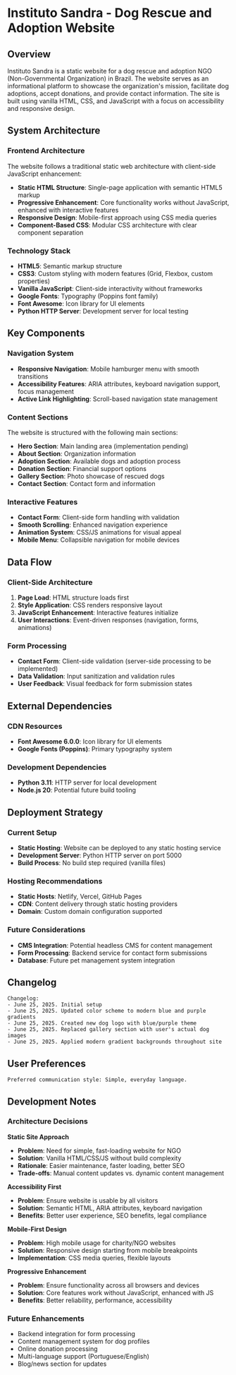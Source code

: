 # Instituto Sandra - Dog Rescue and Adoption Website

## Overview

Instituto Sandra is a static website for a dog rescue and adoption NGO (Non-Governmental Organization) in Brazil. The website serves as an informational platform to showcase the organization's mission, facilitate dog adoptions, accept donations, and provide contact information. The site is built using vanilla HTML, CSS, and JavaScript with a focus on accessibility and responsive design.

## System Architecture

### Frontend Architecture
The website follows a traditional static web architecture with client-side JavaScript enhancement:

- **Static HTML Structure**: Single-page application with semantic HTML5 markup
- **Progressive Enhancement**: Core functionality works without JavaScript, enhanced with interactive features
- **Responsive Design**: Mobile-first approach using CSS media queries
- **Component-Based CSS**: Modular CSS architecture with clear component separation

### Technology Stack
- **HTML5**: Semantic markup structure
- **CSS3**: Custom styling with modern features (Grid, Flexbox, custom properties)
- **Vanilla JavaScript**: Client-side interactivity without frameworks
- **Google Fonts**: Typography (Poppins font family)
- **Font Awesome**: Icon library for UI elements
- **Python HTTP Server**: Development server for local testing

## Key Components

### Navigation System
- **Responsive Navigation**: Mobile hamburger menu with smooth transitions
- **Accessibility Features**: ARIA attributes, keyboard navigation support, focus management
- **Active Link Highlighting**: Scroll-based navigation state management

### Content Sections
The website is structured with the following main sections:
- **Hero Section**: Main landing area (implementation pending)
- **About Section**: Organization information
- **Adoption Section**: Available dogs and adoption process
- **Donation Section**: Financial support options
- **Gallery Section**: Photo showcase of rescued dogs
- **Contact Section**: Contact form and information

### Interactive Features
- **Contact Form**: Client-side form handling with validation
- **Smooth Scrolling**: Enhanced navigation experience
- **Animation System**: CSS/JS animations for visual appeal
- **Mobile Menu**: Collapsible navigation for mobile devices

## Data Flow

### Client-Side Architecture
1. **Page Load**: HTML structure loads first
2. **Style Application**: CSS renders responsive layout
3. **JavaScript Enhancement**: Interactive features initialize
4. **User Interactions**: Event-driven responses (navigation, forms, animations)

### Form Processing
- **Contact Form**: Client-side validation (server-side processing to be implemented)
- **Data Validation**: Input sanitization and validation rules
- **User Feedback**: Visual feedback for form submission states

## External Dependencies

### CDN Resources
- **Font Awesome 6.0.0**: Icon library for UI elements
- **Google Fonts (Poppins)**: Primary typography system

### Development Dependencies
- **Python 3.11**: HTTP server for local development
- **Node.js 20**: Potential future build tooling

## Deployment Strategy

### Current Setup
- **Static Hosting**: Website can be deployed to any static hosting service
- **Development Server**: Python HTTP server on port 5000
- **Build Process**: No build step required (vanilla files)

### Hosting Recommendations
- **Static Hosts**: Netlify, Vercel, GitHub Pages
- **CDN**: Content delivery through static hosting providers
- **Domain**: Custom domain configuration supported

### Future Considerations
- **CMS Integration**: Potential headless CMS for content management
- **Form Processing**: Backend service for contact form submissions
- **Database**: Future pet management system integration

## Changelog

```
Changelog:
- June 25, 2025. Initial setup
- June 25, 2025. Updated color scheme to modern blue and purple gradients
- June 25, 2025. Created new dog logo with blue/purple theme
- June 25, 2025. Replaced gallery section with user's actual dog images
- June 25, 2025. Applied modern gradient backgrounds throughout site
```

## User Preferences

```
Preferred communication style: Simple, everyday language.
```

## Development Notes

### Architecture Decisions

**Static Site Approach**
- **Problem**: Need for simple, fast-loading website for NGO
- **Solution**: Vanilla HTML/CSS/JS without build complexity
- **Rationale**: Easier maintenance, faster loading, better SEO
- **Trade-offs**: Manual content updates vs. dynamic content management

**Accessibility First**
- **Problem**: Ensure website is usable by all visitors
- **Solution**: Semantic HTML, ARIA attributes, keyboard navigation
- **Benefits**: Better user experience, SEO benefits, legal compliance

**Mobile-First Design**
- **Problem**: High mobile usage for charity/NGO websites
- **Solution**: Responsive design starting from mobile breakpoints
- **Implementation**: CSS media queries, flexible layouts

**Progressive Enhancement**
- **Problem**: Ensure functionality across all browsers and devices
- **Solution**: Core features work without JavaScript, enhanced with JS
- **Benefits**: Better reliability, performance, accessibility

### Future Enhancements
- Backend integration for form processing
- Content management system for dog profiles
- Online donation processing
- Multi-language support (Portuguese/English)
- Blog/news section for updates
